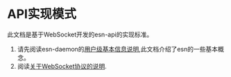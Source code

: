 # API实现模式

此文档是基于WebSocket开发的esn-api的实现标准。  
1. 请先阅读esn-daemon的[用户级基本信息说明](https://github.com/EasyNotification/esn-daemon/blob/master/README_CN.md),此文档介绍了esn的一些基本概念。  
2. 阅读[关于WebSocket协议的说明](https://github.com/EasyNotification/Protocol/blob/master/WebSocket/Protocol_CN.md).  